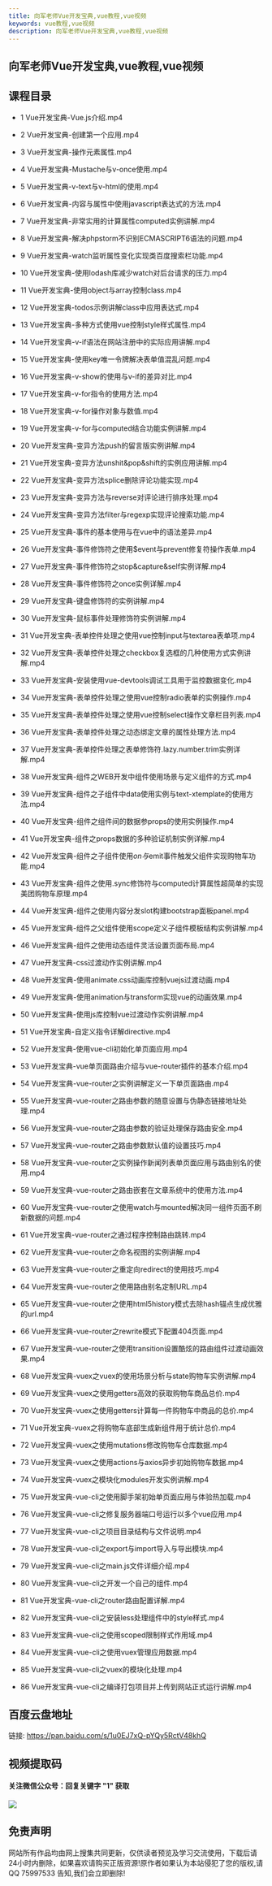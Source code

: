 ```yaml
---
title: 向军老师Vue开发宝典,vue教程,vue视频
keywords: vue教程,vue视频
description: 向军老师Vue开发宝典,vue教程,vue视频
---
```


## 向军老师Vue开发宝典,vue教程,vue视频

## 课程目录

- 1 Vue开发宝典-Vue.js介绍.mp4

- 2 Vue开发宝典-创建第一个应用.mp4

- 3 Vue开发宝典-操作元素属性.mp4

- 4 Vue开发宝典-Mustache与v-once使用.mp4

- 5 Vue开发宝典-v-text与v-html的使用.mp4

- 6 Vue开发宝典-内容与属性中使用javascript表达式的方法.mp4

- 7 Vue开发宝典-非常实用的计算属性computed实例讲解.mp4

- 8 Vue开发宝典-解决phpstorm不识别ECMASCRIPT6语法的问题.mp4

- 9 Vue开发宝典-watch监听属性变化实现类百度搜索栏功能.mp4

- 10 Vue开发宝典-使用lodash库减少watch对后台请求的压力.mp4

- 11 Vue开发宝典-使用object与array控制class.mp4

- 12 Vue开发宝典-todos示例讲解class中应用表达式.mp4

- 13 Vue开发宝典-多种方式使用vue控制style样式属性.mp4

- 14 Vue开发宝典-v-if语法在网站注册中的实际应用讲解.mp4

- 15 Vue开发宝典-使用key唯一令牌解决表单值混乱问题.mp4

- 16 Vue开发宝典-v-show的使用与v-if的差异对比.mp4

- 17 Vue开发宝典-v-for指令的使用方法.mp4

- 18 Vue开发宝典-v-for操作对象与数值.mp4

- 19 Vue开发宝典-v-for与computed结合功能实例讲解.mp4

- 20 Vue开发宝典-变异方法push的留言版实例讲解.mp4

- 21 Vue开发宝典-变异方法unshit&pop&shift的实例应用讲解.mp4

- 22 Vue开发宝典-变异方法splice删除评论功能实现.mp4

- 23 Vue开发宝典-变异方法与reverse对评论进行排序处理.mp4

- 24 Vue开发宝典-变异方法filter与regexp实现评论搜索功能.mp4

- 25 Vue开发宝典-事件的基本使用与在vue中的语法差异.mp4

- 26 Vue开发宝典-事件修饰符之使用$event与prevent修复符操作表单.mp4

- 27 Vue开发宝典-事件修饰符之stop&capture&self实例详解.mp4

- 28 Vue开发宝典-事件修饰符之once实例详解.mp4

- 29 Vue开发宝典-键盘修饰符的实例讲解.mp4

- 30 Vue开发宝典-鼠标事件处理修饰符实例讲解.mp4

- 31 Vue开发宝典-表单控件处理之使用vue控制input与textarea表单项.mp4

- 32 Vue开发宝典-表单控件处理之checkbox复选框的几种使用方式实例讲解.mp4

- 33 Vue开发宝典-安装使用vue-devtools调试工具用于监控数据变化.mp4

- 34 Vue开发宝典-表单控件处理之使用vue控制radio表单的实例操作.mp4

- 35 Vue开发宝典-表单控件处理之使用vue控制select操作文章栏目列表.mp4

- 36 Vue开发宝典-表单控件处理之动态绑定文章的属性处理方法.mp4

- 37 Vue开发宝典-表单控件处理之表单修饰符.lazy.number.trim实例详解.mp4

- 38 Vue开发宝典-组件之WEB开发中组件使用场景与定义组件的方式.mp4

- 39 Vue开发宝典-组件之子组件中data使用实例与text-xtemplate的使用方法.mp4

- 40 Vue开发宝典-组件之组件间的数据参props的使用实例操作.mp4

- 41 Vue开发宝典-组件之props数据的多种验证机制实例详解.mp4

- 42 Vue开发宝典-组件之子组件使用$on与$emit事件触发父组件实现购物车功能.mp4

- 43 Vue开发宝典-组件之使用.sync修饰符与computed计算属性超简单的实现美团购物车原理.mp4

- 44 Vue开发宝典-组件之使用内容分发slot构建bootstrap面板panel.mp4

- 45 Vue开发宝典-组件之父组件使用scope定义子组件模板结构实例讲解.mp4

- 46 Vue开发宝典-组件之使用动态组件灵活设置页面布局.mp4

- 47 Vue开发宝典-css过渡动作实例讲解.mp4

- 48 Vue开发宝典-使用animate.css动画库控制vuejs过渡动画.mp4

- 49 Vue开发宝典-使用animation与transform实现vue的动画效果.mp4

- 50 Vue开发宝典-使用js库控制vue过渡动作实例讲解.mp4

- 51 Vue开发宝典-自定义指令详解directive.mp4

- 52 Vue开发宝典-使用vue-cli初始化单页面应用.mp4

- 53 Vue开发宝典-vue单页面路由介绍与vue-router插件的基本介绍.mp4

- 54 Vue开发宝典-vue-router之实例讲解定义一下单页面路由.mp4

- 55 Vue开发宝典-vue-router之路由参数的随意设置与伪静态链接地址处理.mp4

- 56 Vue开发宝典-vue-router之路由参数的验证处理保存路由安全.mp4

- 57 Vue开发宝典-vue-router之路由参数默认值的设置技巧.mp4

- 58 Vue开发宝典-vue-router之实例操作新闻列表单页面应用与路由别名的使用.mp4

- 59 Vue开发宝典-vue-router之路由嵌套在文章系统中的使用方法.mp4

- 60 Vue开发宝典-vue-router之使用watch与mounted解决同一组件页面不刷新数据的问题.mp4

- 61 Vue开发宝典-vue-router之通过程序控制路由跳转.mp4

- 62 Vue开发宝典-vue-router之命名视图的实例讲解.mp4

- 63 Vue开发宝典-vue-router之重定向redirect的使用技巧.mp4

- 64 Vue开发宝典-vue-router之使用路由别名定制URL.mp4

- 65 Vue开发宝典-vue-router之使用html5history模式去除hash锚点生成优雅的url.mp4

- 66 Vue开发宝典-vue-router之rewrite模式下配置404页面.mp4

- 67 Vue开发宝典-vue-router之使用transition设置酷炫的路由组件过渡动画效果.mp4

- 68 Vue开发宝典-vuex之vuex的使用场景分析与state购物车实例讲解.mp4

- 69 Vue开发宝典-vuex之使用getters高效的获取购物车商品总价.mp4

- 70 Vue开发宝典-vuex之使用getters计算每一件购物车中商品的总价.mp4

- 71 Vue开发宝典-vuex之将购物车底部生成新组件用于统计总价.mp4

- 72 Vue开发宝典-vuex之使用mutations修改购物车仓库数据.mp4

- 73 Vue开发宝典-vuex之使用actions与axios异步初始购物车数据.mp4

- 74 Vue开发宝典-vuex之模块化modules开发实例讲解.mp4

- 75 Vue开发宝典-vue-cli之使用脚手架初始单页面应用与体验热加载.mp4

- 76 Vue开发宝典-vue-cli之修复服务器端口号运行以多个vue应用.mp4

- 77 Vue开发宝典-vue-cli之项目目录结构与文件说明.mp4

- 78 Vue开发宝典-vue-cli之export与import导入与导出模块.mp4

- 79 Vue开发宝典-vue-cli之main.js文件详细介绍.mp4

- 80 Vue开发宝典-vue-cli之开发一个自己的组件.mp4

- 81 Vue开发宝典-vue-cli之router路由配置详解.mp4

- 82 Vue开发宝典-vue-cli之安装less处理组件中的style样式.mp4

- 83 Vue开发宝典-vue-cli之使用scoped限制样式作用域.mp4

- 84 Vue开发宝典-vue-cli之使用vuex管理应用数据.mp4

- 85 Vue开发宝典-vue-cli之vuex的模块化处理.mp4

- 86 Vue开发宝典-vue-cli之编译打包项目并上传到网站正式运行讲解.mp4


## 百度云盘地址

链接: [https://pan.baidu.com/s/1u0EJ7xQ-pYQy5RctV48khQ ](https://pan.baidu.com/s/1u0EJ7xQ-pYQy5RctV48khQ )

## 视频提取码

#### 关注微信公众号：回复关键字 "1" 获取

![][1]

[1]: https://team.souyunku.com/img/quick_start.png


## 免责声明

网站所有作品均由网上搜集共同更新，仅供读者预览及学习交流使用，下载后请24小时内删除，如果喜欢请购买正版资源!原作者如果认为本站侵犯了您的版权,请QQ 75997533 告知,我们会立即删除!